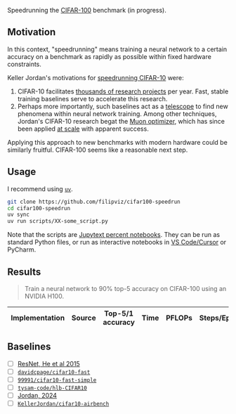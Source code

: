 Speedrunning the [CIFAR-100](https://www.cs.toronto.edu/~kriz/cifar.html) benchmark (in progress).

## Motivation

In this context, "speedrunning" means training a neural network to a certain accuracy on a benchmark as rapidly as possible within fixed hardware constraints.

Keller Jordan's motivations for [speedrunning CIFAR-10](https://github.com/KellerJordan/cifar10-airbench) were:

1. CIFAR-10 facilitates [thousands of research projects](https://paperswithcode.com/dataset/cifar-10) per year. Fast, stable training baselines serve to accelerate this research.
2. Perhaps more importantly, such baselines act as a [telescope](https://twitter.com/kellerjordan0/status/1786330520366010646) to find new phenomena within neural network training. Among other techniques, Jordan's CIFAR-10 research begat the [Muon optimizer](https://kellerjordan.github.io/posts/muon/), which has since been applied [at scale](https://github.com/MoonshotAI/Kimi-K2) with apparent success.

Applying this approach to new benchmarks with modern hardware could be similarly fruitful. CIFAR-100 seems like a reasonable next step.

## Usage

I recommend using [`uv`](https://docs.astral.sh/uv/).

```bash
git clone https://github.com/filipviz/cifar100-speedrun
cd cifar100-speedrun
uv sync
uv run scripts/XX-some_script.py
```

Note that the scripts are [Jupytext percent notebooks](https://jupytext.readthedocs.io/en/latest/formats-scripts.html). They can be run as standard Python files, or run as interactive notebooks in [VS Code/Cursor](https://code.visualstudio.com/docs/python/jupyter-support-py) or PyCharm.

## Results

> Train a neural network to 90% top-5 accuracy on CIFAR-100 using an NVIDIA H100.

| Implementation | Source | Top-5/1 accuracy | Time | PFLOPs | Steps/Epochs |
| -------------- | ------ | ---------------- | ---- | ------ | ------------ |

## Baselines

- [ ] [ResNet, He et al 2015](https://arxiv.org/abs/1512.03385)
- [ ] [`davidcpage/cifar10-fast`](https://github.com/davidcpage/cifar10-fast)
- [ ] [`99991/cifar10-fast-simple`](https://github.com/99991/cifar10-fast-simple)
- [ ] [`tysam-code/hlb-CIFAR10`](https://github.com/tysam-code/hlb-CIFAR10)
- [ ] [Jordan, 2024](https://arxiv.org/abs/2404.00498)
- [ ] [`KellerJordan/cifar10-airbench`](https://github.com/KellerJordan/cifar10-airbench)
